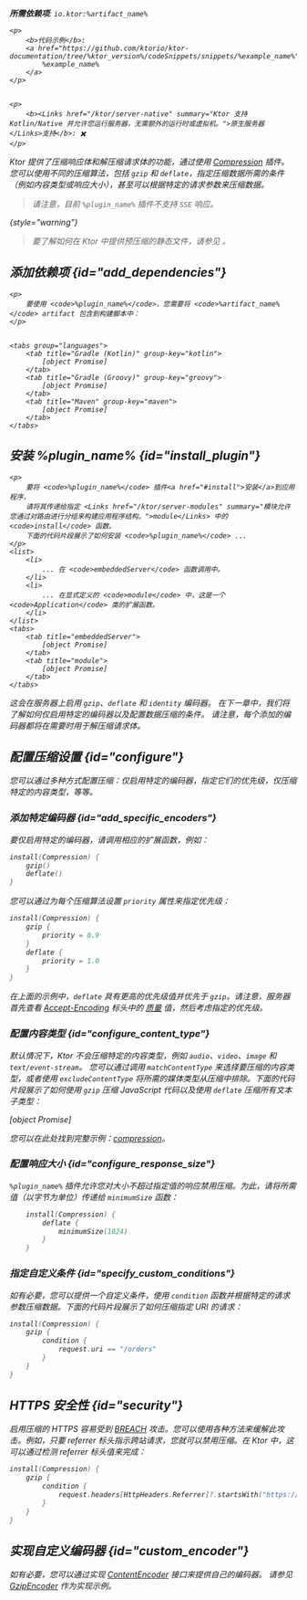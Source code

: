 [//]: # (title: 压缩)

<show-structure for="chapter" depth="2"/>
<primary-label ref="server-plugin"/>

<var name="artifact_name" value="ktor-server-compression"/>
<var name="package_name" value="io.ktor.server.plugins.compression"/>
<var name="plugin_name" value="Compression"/>

<tldr>
<p>
<b>所需依赖项</b>: <code>io.ktor:%artifact_name%</code>
</p>
<var name="example_name" value="compression"/>

    <p>
        <b>代码示例</b>:
        <a href="https://github.com/ktorio/ktor-documentation/tree/%ktor_version%/codeSnippets/snippets/%example_name%">
            %example_name%
        </a>
    </p>
    

    <p>
        <b><Links href="/ktor/server-native" summary="Ktor 支持 Kotlin/Native 并允许您运行服务器，无需额外的运行时或虚拟机。">原生服务器</Links>支持</b>: ✖️
    </p>
    
</tldr>

Ktor 提供了压缩响应体和解压缩请求体的功能，通过使用 [Compression](https://api.ktor.io/ktor-server/ktor-server-plugins/ktor-server-compression/io.ktor.server.plugins.compression/-compression.html) 插件。
您可以使用不同的压缩算法，包括 `gzip` 和 `deflate`，指定压缩数据所需的条件（例如内容类型或响应大小），甚至可以根据特定的请求参数来压缩数据。

> 请注意，目前 `%plugin_name%` 插件不支持 `SSE` 响应。
>
{style="warning"}

> 要了解如何在 Ktor 中提供预压缩的静态文件，请参见 [](server-static-content.md#precompressed)。

## 添加依赖项 {id="add_dependencies"}

    <p>
        要使用 <code>%plugin_name%</code>，您需要将 <code>%artifact_name%</code> artifact 包含到构建脚本中：
    </p>
    

    <tabs group="languages">
        <tab title="Gradle (Kotlin)" group-key="kotlin">
            [object Promise]
        </tab>
        <tab title="Gradle (Groovy)" group-key="groovy">
            [object Promise]
        </tab>
        <tab title="Maven" group-key="maven">
            [object Promise]
        </tab>
    </tabs>
    

## 安装 %plugin_name% {id="install_plugin"}

    <p>
        要将 <code>%plugin_name%</code> 插件<a href="#install">安装</a>到应用程序，
        请将其传递给指定 <Links href="/ktor/server-modules" summary="模块允许您通过对路由进行分组来构建应用程序结构。">module</Links> 中的 <code>install</code> 函数。
        下面的代码片段展示了如何安装 <code>%plugin_name%</code> ...
    </p>
    <list>
        <li>
            ... 在 <code>embeddedServer</code> 函数调用中。
        </li>
        <li>
            ... 在显式定义的 <code>module</code> 中，这是一个 <code>Application</code> 类的扩展函数。
        </li>
    </list>
    <tabs>
        <tab title="embeddedServer">
            [object Promise]
        </tab>
        <tab title="module">
            [object Promise]
        </tab>
    </tabs>
    

这会在服务器上启用 `gzip`、`deflate` 和 `identity` 编码器。
在下一章中，我们将了解如何仅启用特定的编码器以及配置数据压缩的条件。
请注意，每个添加的编码器都将在需要时用于解压缩请求体。

## 配置压缩设置 {id="configure"}

您可以通过多种方式配置压缩：仅启用特定的编码器，指定它们的优先级，仅压缩特定的内容类型，等等。

### 添加特定编码器 {id="add_specific_encoders"}

要仅启用特定的编码器，请调用相应的扩展函数，例如：

```kotlin
install(Compression) {
    gzip()
    deflate()
}
```

您可以通过为每个压缩算法设置 `priority` 属性来指定优先级：

```kotlin
install(Compression) {
    gzip {
        priority = 0.9
    }
    deflate {
        priority = 1.0
    }
}
```

在上面的示例中，`deflate` 具有更高的优先级值并优先于 `gzip`。请注意，服务器首先查看 [Accept-Encoding](https://developer.mozilla.org/en-US/docs/Web/HTTP/Headers/Accept-Encoding) 标头中的 [质量](https://developer.mozilla.org/en-US/docs/Glossary/Quality_Values) 值，然后考虑指定的优先级。

### 配置内容类型 {id="configure_content_type"}

默认情况下，Ktor 不会压缩特定的内容类型，例如 `audio`、`video`、`image` 和 `text/event-stream`。
您可以通过调用 `matchContentType` 来选择要压缩的内容类型，或者使用 `excludeContentType` 将所需的媒体类型从压缩中排除。下面的代码片段展示了如何使用 `gzip` 压缩 JavaScript 代码以及使用 `deflate` 压缩所有文本子类型：

[object Promise]

您可以在此处找到完整示例：[compression](https://github.com/ktorio/ktor-documentation/tree/%ktor_version%/codeSnippets/snippets/compression)。

### 配置响应大小 {id="configure_response_size"}

`%plugin_name%` 插件允许您对大小不超过指定值的响应禁用压缩。为此，请将所需值（以字节为单位）传递给 `minimumSize` 函数：

```kotlin
    install(Compression) {
        deflate {
            minimumSize(1024)
        }
    }

```

### 指定自定义条件 {id="specify_custom_conditions"}

如有必要，您可以提供一个自定义条件，使用 `condition` 函数并根据特定的请求参数压缩数据。下面的代码片段展示了如何压缩指定 URI 的请求：

```kotlin
install(Compression) {
    gzip {
        condition {
            request.uri == "/orders"
        }
    }
}
```

## HTTPS 安全性 {id="security"}

启用压缩的 HTTPS 容易受到 [BREACH](https://en.wikipedia.org/wiki/BREACH) 攻击。您可以使用各种方法来缓解此攻击。例如，只要 referrer 标头指示跨站请求，您就可以禁用压缩。在 Ktor 中，这可以通过检测 referrer 标头值来完成：

```kotlin
install(Compression) {
    gzip {
        condition {
            request.headers[HttpHeaders.Referrer]?.startsWith("https://my.domain/") == true
        }
    }
}
```

## 实现自定义编码器 {id="custom_encoder"}

如有必要，您可以通过实现 [ContentEncoder](https://api.ktor.io/ktor-utils/io.ktor.util/-content-encoder/index.html) 接口来提供自己的编码器。
请参见 [GzipEncoder](https://github.com/ktorio/ktor/blob/b5b59ca3ae61601e6175f334e6a1252609638e61/ktor-server/ktor-server-plugins/ktor-server-compression/jvm/src/io/ktor/server/plugins/compression/Encoders.kt#L41) 作为实现示例。